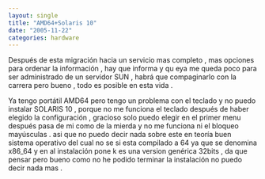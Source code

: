 ```yaml
---
layout: single
title: "AMD64+Solaris 10"
date: "2005-11-22"
categories: hardware
---
```


Después de esta migración hacia un servicio mas completo , mas opciones para ordenar la información , hay que informa y qu eya me queda poco para ser administrado de un servidor SUN , habrá que compaginarlo con la carrera pero bueno , todo es posible en esta vida .

Ya tengo portátil AMD64 pero tengo un problema con el teclado y no puedo instalar SOLARIS 10 , porque no me funciona el teclado después de haber elegido la configuración , gracioso solo puedo elegir en el primer menu después pasa de mi como de la mierda y no me funciona ni el bloqueo mayúsculas . asi que no puedo decir nada sobre este en teoría buen sistema operativo del cual no se si esta compilado a 64 ya que se denomina x86\_64 y en al instalación pone k es una version genérica 32bits , da que pensar pero bueno como no he podido terminar la instalación no puedo decir nada mas .
